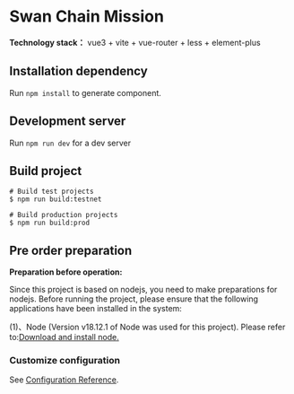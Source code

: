 # Swan Chain Mission

**Technology stack：** vue3 + vite + vue-router + less + element-plus

## Installation dependency

Run `npm install` to generate component.

## Development server

Run `npm run dev` for a dev server

## Build project

```shell
# Build test projects
$ npm run build:testnet

# Build production projects
$ npm run build:prod
```

## Pre order preparation

**Preparation before operation:**

Since this project is based on nodejs, you need to make preparations for nodejs. Before running the project, please ensure that the following applications have been installed in the system:

(1)、Node (Version v18.12.1 of Node was used for this project). Please refer to:[Download and install node.](https://nodejs.org/en/download/)

### Customize configuration

See [Configuration Reference](https://cli.vuejs.org/config/).
